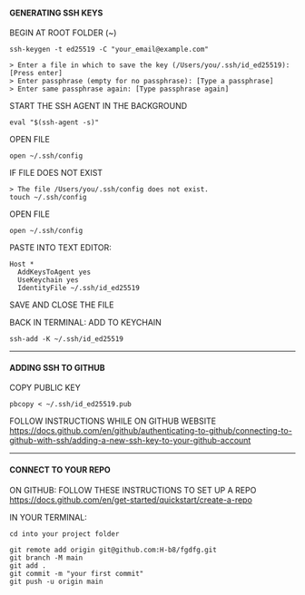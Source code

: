 #### GENERATING SSH KEYS

BEGIN AT ROOT FOLDER (~)
```
ssh-keygen -t ed25519 -C "your_email@example.com"
```

```
> Enter a file in which to save the key (/Users/you/.ssh/id_ed25519): [Press enter]
> Enter passphrase (empty for no passphrase): [Type a passphrase]
> Enter same passphrase again: [Type passphrase again]
```

START THE SSH AGENT IN THE BACKGROUND
```
eval "$(ssh-agent -s)"
```

OPEN FILE
```
open ~/.ssh/config
```

IF FILE DOES NOT EXIST
```
> The file /Users/you/.ssh/config does not exist.
touch ~/.ssh/config
```

OPEN FILE
```
open ~/.ssh/config
```
PASTE INTO TEXT EDITOR: 
```
Host *  
  AddKeysToAgent yes  
  UseKeychain yes  
  IdentityFile ~/.ssh/id_ed25519  
```
SAVE AND CLOSE THE FILE

BACK IN TERMINAL: ADD TO KEYCHAIN
```
ssh-add -K ~/.ssh/id_ed25519
```
---

#### ADDING SSH TO GITHUB

COPY PUBLIC KEY
```
pbcopy < ~/.ssh/id_ed25519.pub
```
FOLLOW INSTRUCTIONS WHILE ON GITHUB WEBSITE
https://docs.github.com/en/github/authenticating-to-github/connecting-to-github-with-ssh/adding-a-new-ssh-key-to-your-github-account

---

#### CONNECT TO YOUR REPO

ON GITHUB: 
FOLLOW THESE INSTRUCTIONS TO SET UP A REPO
https://docs.github.com/en/get-started/quickstart/create-a-repo

IN YOUR TERMINAL:
```
cd into your project folder
```
```
git remote add origin git@github.com:H-b8/fgdfg.git
git branch -M main
git add .
git commit -m "your first commit"
git push -u origin main
```
